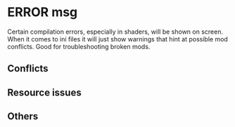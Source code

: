 # ERROR msg

Certain compilation errors, especially in shaders, will be shown on screen. When it comes to ini files it will just show warnings that hint at possible mod conflicts. Good for troubleshooting broken mods.

## Conflicts

## Resource issues

## Others
<!-- TODO: add common errors and how to fix them. Mainly mod conflict erros for the average user to troubleshoot on their own. Maybe add troubleshoot section? -->